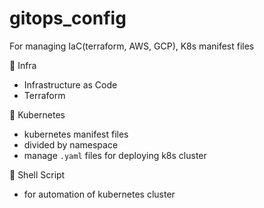 # gitops_config
For managing IaC(terraform, AWS, GCP), K8s manifest files

📂 Infra
* Infrastructure as Code
* Terraform

📂 Kubernetes
* kubernetes manifest files
* divided by namespace
* manage `.yaml` files for deploying k8s cluster

📂 Shell Script
* for automation of kubernetes cluster
